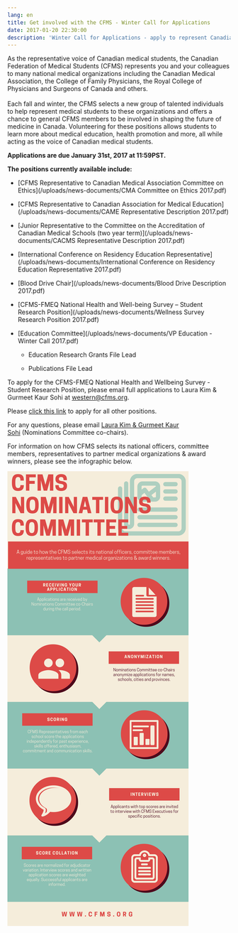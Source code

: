 ```yaml
---
lang: en
title: Get involved with the CFMS - Winter Call for Applications
date: 2017-01-20 22:30:00
description: 'Winter Call for Applications - apply to represent Canadian Medical Students to various external organizations. Applications due January 31st at 11:59pm PST.'
---
```



As the representative voice of Canadian medical students, the Canadian Federation of Medical Students (CFMS) represents you and your colleagues to many national medical organizations including the Canadian Medical Association, the College of Family Physicians, the Royal College of Physicians and Surgeons of Canada and others.
<br>
<br>Each fall and winter, the CFMS selects a new group of talented individuals to help represent medical students to these organizations and offers a chance to general CFMS members to be involved in shaping the future of medicine in Canada. Volunteering for these positions allows students to learn more about medical education, health promotion and more, all while acting as the voice of Canadian medical students.

**Applications are due January 31st, 2017 at 11:59PST.**

**The positions currently available include:**

* [CFMS Representative to Canadian Medical Association Committee on Ethics](/uploads/news-documents/CMA Committee on Ethics 2017.pdf)

* [CFMS Representative to Canadian Association for Medical Education](/uploads/news-documents/CAME Representative Description 2017.pdf)

* [Junior Representative to the Committee on the Accreditation of Canadian Medical Schools (two year term)](/uploads/news-documents/CACMS Representative Description 2017.pdf)

* [International Conference on Residency Education Representative](/uploads/news-documents/International Conference on Residency Education Representative 2017.pdf)

* [Blood Drive Chair](/uploads/news-documents/Blood Drive Description 2017.pdf)

* [CFMS-FMEQ National Health and Well-being Survey – Student Research Position](/uploads/news-documents/Wellness Survey Research Position 2017.pdf)

* [Education Committee](/uploads/news-documents/VP Education - Winter Call 2017.pdf)

  * Education Research Grants File Lead

  * Publications File Lead

To apply for the CFMS-FMEQ National Health and Wellbeing Survey - Student Research Position, please email full applications to Laura Kim & Gurmeet Kaur Sohi at [western@cfms.org](javascript:void(location.href='mailto:'+String.fromCharCode(119,101,115,116,101,114,110,64,99,102,109,115,46,111,114,103)+'?subject=CFMS-FMEQ%20National%20Wellness%20%26%20Wellbeing%20Survey%20-%20Student%20Research%20Position')).

Please [click this link](https://goo.gl/forms/OGNaBlFm2t0OS09x1) to apply for all other positions.

For any questions, please email [Laura Kim & Gurmeet Kaur Sohi](javascript:void(location.href='mailto:'+String.fromCharCode(119,101,115,116,101,114,110,64,99,102,109,115,46,111,114,103))) (Nominations Committee co-chairs).

For information on how CFMS selects its national officers, committee members, representatives to partner medical organizations & award winners, please see the infographic below.

![](/uploads/versions/nom-com-infographic---x----800-2000x---.png)